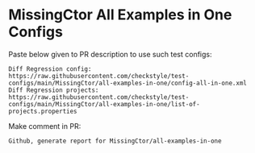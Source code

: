 # MissingCtor All Examples in One Configs
Paste below given to PR description to use such test configs:
```
Diff Regression config: https://raw.githubusercontent.com/checkstyle/test-configs/main/MissingCtor/all-examples-in-one/config-all-in-one.xml
Diff Regression projects: https://raw.githubusercontent.com/checkstyle/test-configs/main/MissingCtor/all-examples-in-one/list-of-projects.properties
```
Make comment in PR:
```
Github, generate report for MissingCtor/all-examples-in-one
```
